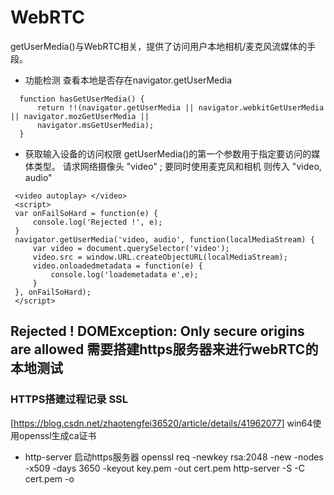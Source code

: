 # WebRTC
getUserMedia()与WebRTC相关，提供了访问用户本地相机/麦克风流媒体的手段。

* 功能检测  查看本地是否存在navigator.getUserMedia
```
  function hasGetUserMedia() {
      return !!(navigator.getUserMedia || navigator.webkitGetUserMedia || navigator.mozGetUserMedia ||
      navigator.msGetUserMedia);
  }

```
* 获取输入设备的访问权限
getUserMedia()的第一个参数用于指定要访问的媒体类型。 请求网络摄像头 "video" ;
要同时使用麦克风和相机 则传入 "video, audio"
```
 <video autoplay> </video>
 <script> 
 var onFailSoHard = function(e) {
     console.log('Rejected !', e);
 }
 navigator.getUserMedia('video, audio', function(localMediaStream) {
     var video = document.querySelector('video');
     video.src = window.URL.createObjectURL(localMediaStream);
     video.onloadedmetadata = function(e) {
         console.log('loademetadata e',e);
     }
 }, onFailSoHard);
 </script>
```
## Rejected ! DOMException: Only secure origins are allowed  需要搭建https服务器来进行webRTC的本地测试

 ### HTTPS搭建过程记录 SSL
[https://blog.csdn.net/zhaotengfei36520/article/details/41962077]  win64使用openssl生成ca证书

* http-server 启动https服务器
openssl req -newkey rsa:2048 -new -nodes -x509 -days 3650 -keyout key.pem -out cert.pem
http-server -S -C cert.pem -o
